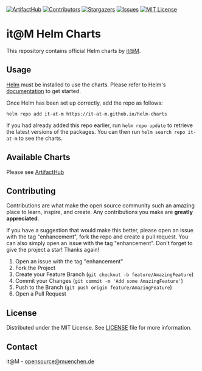 [![ArtifactHub][artifacthub-shield]][artifacthub-url]
[![Contributors][contributors-shield]][contributors-url]
[![Stargazers][stars-shield]][stars-url]
[![Issues][issues-shield]][issues-url]
[![MIT License][license-shield]][license-url]

# it@M Helm Charts

This repository contains official Helm charts by [it@M](https://github.com/it-at-m).

## Usage

[Helm](https://helm.sh) must be installed to use the charts. Please refer to
Helm's [documentation](https://helm.sh/docs) to get started.

Once Helm has been set up correctly, add the repo as follows:

    helm repo add it-at-m https://it-at-m.github.io/helm-charts

If you had already added this repo earlier, run `helm repo update` to retrieve
the latest versions of the packages. You can then run `helm search repo
it-at-m` to see the charts.

## Available Charts

Please see [ArtifactHub][artifacthub-url]

## Contributing

Contributions are what make the open source community such an amazing place to learn, inspire, and create. Any contributions you make are **greatly appreciated**.

If you have a suggestion that would make this better, please open an issue with the tag "enhancement", fork the repo and create a pull request. You can also simply open an issue with the tag "enhancement".
Don't forget to give the project a star! Thanks again!

1. Open an issue with the tag "enhancement"
2. Fork the Project
3. Create your Feature Branch (`git checkout -b feature/AmazingFeature`)
4. Commit your Changes (`git commit -m 'Add some AmazingFeature'`)
5. Push to the Branch (`git push origin feature/AmazingFeature`)
6. Open a Pull Request


## License

Distributed under the MIT License. See [LICENSE](LICENSE) file for more information.


## Contact

it@M - opensource@muenchen.de

<!-- MARKDOWN LINKS & IMAGES -->
<!-- https://www.markdownguide.org/basic-syntax/#reference-style-links -->
[artifacthub-shield]: https://img.shields.io/endpoint?url=https://artifacthub.io/badge/repository/it-at-m&style=for-the-badge
[artifacthub-url]: https://artifacthub.io/packages/search?repo=it-at-m
[contributors-shield]: https://img.shields.io/github/contributors/it-at-m/appswitcher-server-helm-chart.svg?style=for-the-badge
[contributors-url]: https://github.com/it-at-m/appswitcher-server-helm-chart/graphs/contributors
[forks-shield]: https://img.shields.io/github/forks/it-at-m/appswitcher-server-helm-chart.svg?style=for-the-badge
[forks-url]: https://github.com/it-at-m/appswitcher-server-helm-chart/network/members
[stars-shield]: https://img.shields.io/github/stars/it-at-m/appswitcher-server-helm-chart.svg?style=for-the-badge
[stars-url]: https://github.com/it-at-m/appswitcher-server-helm-chart/stargazers
[issues-shield]: https://img.shields.io/github/issues/it-at-m/appswitcher-server-helm-chart.svg?style=for-the-badge
[issues-url]: https://github.com/it-at-m/appswitcher-server-helm-chart/issues
[license-shield]: https://img.shields.io/github/license/it-at-m/appswitcher-server-helm-chart.svg?style=for-the-badge
[license-url]: https://github.com/it-at-m/appswitcher-server-helm-chart/blob/main/LICENSE
